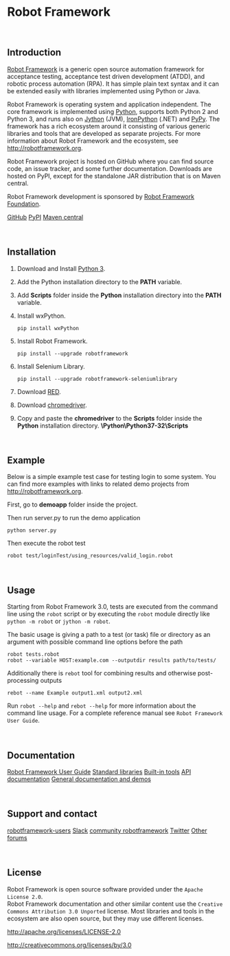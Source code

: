 # Robot Framework

<br>

## Introduction

[Robot Framework](http://robotframework.org) is a generic open source
automation framework for acceptance testing, acceptance test driven
development (ATDD), and robotic process automation (RPA). It has simple plain
text syntax and it can be extended easily with libraries implemented using
Python or Java.

Robot Framework is operating system and application independent. The core
framework is implemented using [Python](http://python.org), supports both
Python 2 and Python 3, and runs also on [Jython](http://jython.org) (JVM),
[IronPython](http://ironpython.net) (.NET) and [PyPy](http://pypy.org).
The framework has a rich ecosystem around it consisting of various generic
libraries and tools that are developed as separate projects. For more
information about Robot Framework and the ecosystem, see
http://robotframework.org.

Robot Framework project is hosted on GitHub where you can find source code,
an issue tracker, and some further documentation. Downloads are hosted on PyPI, except
for the standalone JAR distribution that is on Maven central.

Robot Framework development is sponsored by [Robot Framework Foundation](http://robotframework.org/foundation).

[GitHub](https://github.com/robotframework/robotframework)
[PyPI](https://pypi.python.org/pypi/robotframework)
[Maven central](http://search.maven.org/#search%7Cga%7C1%7Ca%3Arobotframework)

<br>

## Installation

1. Download and Install [Python 3](https://www.python.org/ftp/python/3.7.0/python-3.7.0.exe "Python 3").
2. Add the Python installation directory to the **PATH** variable.
3. Add **Scripts** folder inside the **Python** installation directory into the **PATH** variable.
4. Install wxPython.

   `pip install wxPython`
    
5. Install Robot Framework.

    `pip install --upgrade robotframework`
    
6. Install Selenium Library.

    `pip install --upgrade robotframework-seleniumlibrary`
    
7. Download [RED](https://github.com/nokia/RED/releases/download/0.8.7/RED_0.8.7.20180807062944-win32.win32.x86_64.zip "RED").
8. Download [chromedriver](https://sites.google.com/a/chromium.org/chromedriver/downloads "chromedriver").
9. Copy and paste the **chromedriver** to the **Scripts** folder inside the **Python** installation directory.
**\Python\Python37-32\Scripts**

<br>

## Example

Below is a simple example test case for testing login to some system.
You can find more examples with links to related demo projects from
http://robotframework.org.

First, go to **demoapp** folder inside the project.

Then run server.py to run the demo application

    python server.py

Then execute the robot test

    robot test/loginTest/using_resources/valid_login.robot

<br>

## Usage

Starting from Robot Framework 3.0, tests are executed from the command line
using the ``robot`` script or by executing the ``robot`` module directly
like ``python -m robot`` or ``jython -m robot``.

The basic usage is giving a path to a test (or task) file or directory as an
argument with possible command line options before the path

    robot tests.robot
    robot --variable HOST:example.com --outputdir results path/to/tests/

Additionally there is ``rebot`` tool for combining results and otherwise
post-processing outputs

    rebot --name Example output1.xml output2.xml

Run ``robot --help`` and ``rebot --help`` for more information about the command
line usage. For a complete reference manual see `Robot Framework User Guide`.

<br>

## Documentation

[Robot Framework User Guide](http://robotframework.org/robotframework/#user-guide) 
[Standard libraries](http://robotframework.org/robotframework/#standard-libraries) 
[Built-in tools](http://robotframework.org/robotframework/#built-in-tools) 
[API documentation](http://robot-framework.readthedocs.org) 
[General documentation and demos](http://robotframework.org/#documentation)

<br>

## Support and contact

[robotframework-users](https://groups.google.com/group/robotframework-users/)
[Slack](https://robotframework-slack-invite.herokuapp.com) 
[community robotframework](http://webchat.freenode.net/?channels=robotframework&prompt=1)
[Twitter](https://twitter.com/robotframework) 
[Other forums](http://robotframework.org/#support)

<br>

## License

Robot Framework is open source software provided under the `Apache License 2.0`.  
Robot Framework documentation and other similar content use the `Creative Commons Attribution 3.0 Unported` license. 
Most libraries and tools in the ecosystem are also open source, but they may use different licenses.

http://apache.org/licenses/LICENSE-2.0  

http://creativecommons.org/licenses/by/3.0
